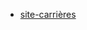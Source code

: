 - [site-carrières](https://www.linkedin.com/posts/khadraoui-fatma_les-10-meilleurs-sites-web-pour-votre-carri%C3%A8re-activity-7092515390919950336-t8GK/?utm_source=share&utm_medium=member_ios)
